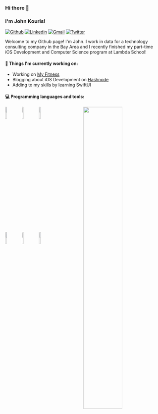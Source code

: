 ### Hi there 👋 
### I'm John Kouris!

[![Github](https://img.shields.io/badge/-Github-000?style=flat&logo=Github&logoColor=white)](https://github.com/jdkouris)
[![Linkedin](https://img.shields.io/badge/-LinkedIn-blue?style=flat&logo=Linkedin&logoColor=white)](https://www.linkedin.com/in/johndkouris/)
[![Gmail](https://img.shields.io/badge/-Gmail-c14438?style=flat&logo=Gmail&logoColor=white)](mailto:jdkouris@gmail.com)
[![Twitter](https://img.shields.io/twitter/url?label=Twitter&url=https%3A%2F%2Fkouris_john)](https://twitter.com/kouris_john)


Welcome to my Github page! I'm John. I work in data for a technology consulting company in the Bay Area and I recently finished my part-time iOS Development and Computer Science program at Lambda School!  


#### 🌱 Things I'm currently working on: 
- Working on [My Fitness](https://github.com/jdkouris/MyFitness)
- Blogging about iOS Development on [Hashnode](https://johnkouris.hashnode.dev)
- Adding to my skills by learning SwiftUI

#### :computer: Programming languages and tools: 
<p>
	<img width="50%" align="right" src="https://github-readme-stats.vercel.app/api?username=jdkouris&show_icons=true&hide_border=true" />
  
<code><img width="10%" src="https://www.vectorlogo.zone/logos/swift/swift-ar21.svg"></code>
<code><img width="10%" src="https://www.vectorlogo.zone/logos/apple_objectivec/apple_objectivec-ar21.svg"></code>
<code><img width="10%" src="https://www.vectorlogo.zone/logos/python/python-ar21.svg"></code>

<code><img width="10%" src="https://www.vectorlogo.zone/logos/git-scm/git-scm-ar21.svg"></code>
<code><img width="10%" src="https://www.vectorlogo.zone/logos/apple_xcode/apple_xcode-ar21.svg"></code>
<code><img width="10%" src="https://www.vectorlogo.zone/logos/firebase/firebase-ar21.svg"></code>

</p>
